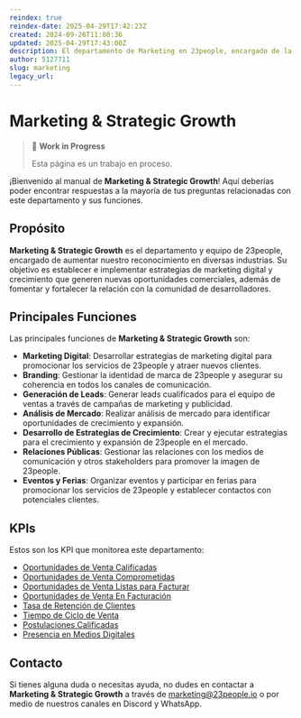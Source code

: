 ```yaml
---
reindex: true
reindex-date: 2025-04-29T17:42:23Z
created: 2024-09-26T11:08:36
updated: 2025-04-29T17:43:00Z
description: El departamento de Marketing en 23people, encargado de la promoción y difusión de la empresa.
author: 5127711
slug: marketing
legacy_url: 
---
```


# Marketing & Strategic Growth

> 🚧 **Work in Progress**
>
> Esta página es un trabajo en proceso.

¡Bienvenido al manual de **Marketing & Strategic Growth**! Aquí deberías poder encontrar
respuestas a la mayoría de tus preguntas relacionadas con este departamento y sus funciones.

## Propósito

**Marketing & Strategic Growth** es el departamento y equipo de 23people, encargado de aumentar nuestro reconocimiento en diversas industrias. Su objetivo es establecer e implementar estrategias de marketing digital y crecimiento que generen nuevas oportunidades comerciales, además de fomentar y fortalecer la relación con la comunidad de desarrolladores.

## Principales Funciones

Las principales funciones de **Marketing & Strategic Growth** son:

* **Marketing Digital**: Desarrollar estrategias de marketing digital para promocionar los servicios de 23people y atraer nuevos clientes.
* **Branding**: Gestionar la identidad de marca de 23people y asegurar su coherencia en todos los canales de comunicación.
* **Generación de Leads**: Generar leads cualificados para el equipo de ventas a través de campañas de marketing y publicidad.
* **Análisis de Mercado**: Realizar análisis de mercado para identificar oportunidades de crecimiento y expansión.
* **Desarrollo de Estrategias de Crecimiento**: Crear y ejecutar estrategias para el crecimiento y expansión de 23people en el mercado.
* **Relaciones Públicas**: Gestionar las relaciones con los medios de comunicación y otros stakeholders para promover la imagen de 23people.
* **Eventos y Ferias**: Organizar eventos y participar en ferias para promocionar los servicios de 23people y establecer contactos con potenciales clientes.

## KPIs

Estos son los KPI que monitorea este departamento:

* [Oportunidades de Venta Calificadas](kpis/oportunidades-venta-calificadas)
* [Oportunidades de Venta Comprometidas](kpis/oportunidades-venta-comprometidas)
* [Oportunidades de Venta Listas para Facturar](kpis/oportunidades-venta-listas-facturar)
* [Oportunidades de Venta En Facturación](kpis/oportunidades-venta-facturacion)
* [Tasa de Retención de Clientes](kpis/tasa-retencion-clientes)
* [Tiempo de Ciclo de Venta](kpis/tiempo-ciclo-venta)
* [Postulaciones Calificadas](kpis/postulaciones-calificadas)
* [Presencia en Medios Digitales](kpis/presencia-medios-digitales)

## Contacto

Si tienes alguna duda o necesitas ayuda, no dudes en contactar a **Marketing & Strategic Growth** a través de [marketing@23people.io](mailto:marketing@23people.io) o por medio de nuestros canales en Discord y WhatsApp.

